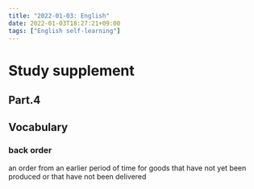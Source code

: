 ```yaml
---
title: "2022-01-03: English"
date: 2022-01-03T18:27:21+09:00
tags: ["English self-learning"]
---
```


# Study supplement
## Part.4
## Vocabulary
### back order
an order from an earlier period of time for goods that have not yet been produced or that have not been delivered
